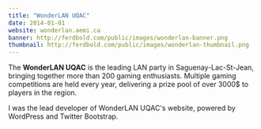 ```yaml
---
title: "WonderLAN UQAC"
date: 2014-01-01
website: wonderlan.aemi.ca
banner: http://ferdbold.com/public/images/wonderlan-banner.png
thumbnail: http://ferdbold.com/public/images/wonderlan-thumbnail.png
---
```


The **WonderLAN UQAC** is the leading LAN party in Saguenay-Lac-St-Jean, bringing together more than 200 gaming enthusiasts. Multiple gaming competitions are held every year, delivering a prize pool of over 3000$ to players in the region.

I was the lead developer of WonderLAN UQAC's website, powered by WordPress and Twitter Bootstrap.
